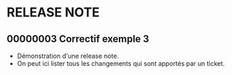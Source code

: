 # RELEASE NOTE

## 00000003 Correctif exemple 3
- Démonstration d'une release note.
- On peut ici lister tous les changements qui sont apportés par un ticket.